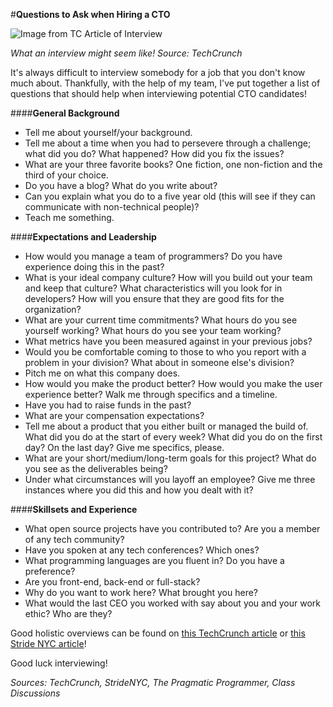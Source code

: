 #**Questions to Ask when Hiring a CTO**

![Image from TC Article of Interview](https://tctechcrunch2011.files.wordpress.com/2013/06/seventh-seal.jpg?w=400)

*What an interview might seem like! Source: TechCrunch*

It's always difficult to interview somebody for a job that you don't know much about. Thankfully, with the help of my team, I've put together a list of questions that should help when interviewing potential CTO candidates!

####**General Background**

- Tell me about yourself/your background.
- Tell me about a time when you had to persevere through a challenge; what did you do? What happened? How did you fix the issues?
- What are your three favorite books? One fiction, one non-fiction and the third of your choice.
- Do you have a blog? What do you write about?
- Can you explain what you do to a five year old (this will see if they can communicate with non-technical people)?
- Teach me something.

####**Expectations and Leadership**

- How would you manage a team of programmers? Do you have experience doing this in the past? 
- What is your ideal company culture? How will you build out your team and keep that culture? What characteristics will you look for in developers? How will you ensure that they are good fits for the organization?
- What are your current time commitments? What hours do you see yourself working? What hours do you see your team working?
- What metrics have you been measured against in your previous jobs?
- Would you be comfortable coming to those to who you report with a problem in your division? What about in someone else's division?
- Pitch me on what this company does.
- How would you make the product better? How would you make the user experience better? Walk me through specifics and a timeline.
- Have you had to raise funds in the past? 
- What are your compensation expectations? 
- Tell me about a product that you either built or managed the build of. What did you do at the start of every week? What did you do on the first day? On the last day? Give me specifics, please.
- What are your short/medium/long-term goals for this project? What do you see as the deliverables being? 
- Under what circumstances will you layoff an employee? Give me three instances where you did this and how you dealt with it?

####**Skillsets and Experience**

- What open source projects have you contributed to? Are you a member of any tech community?
- Have you spoken at any tech conferences? Which ones? 
- What programming languages are you fluent in? Do you have a preference? 
- Are you front-end, back-end or full-stack?
- Why do you want to work here? What brought you here?
- What would the last CEO you worked with say about you and your work ethic? Who are they? 

Good holistic overviews can be found on [this TechCrunch article](http://techcrunch.com/2013/06/22/the-technical-interview-is-dead/) or [this Stride NYC article](http://www.stridenyc.com/blog/7-steps-how-to-hire-a-cto-for-your-startup/)!

Good luck interviewing!

*Sources: TechCrunch, StrideNYC, The Pragmatic Programmer, Class Discussions*
